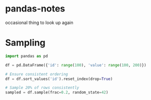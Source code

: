 # pandas-notes
occasional thing to look up again
# Sampling
```python
import pandas as pd

df = pd.DataFrame({'id': range(100), 'value': range(100, 200)})

# Ensure consistent ordering
df = df.sort_values('id').reset_index(drop=True)

# Sample 20% of rows consistently
sampled = df.sample(frac=0.2, random_state=42)
```
